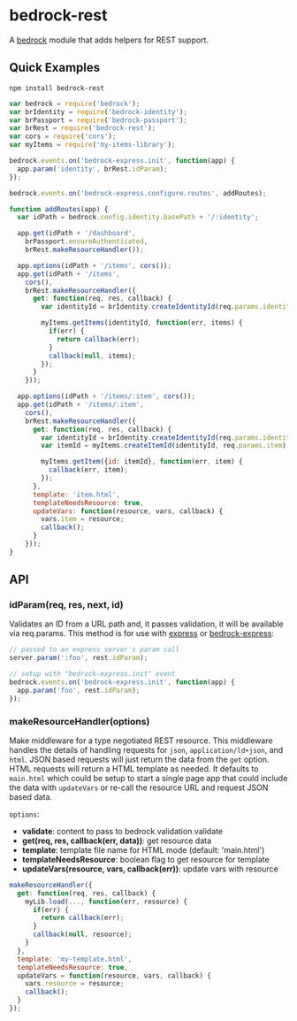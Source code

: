 # bedrock-rest

A [bedrock][] module that adds helpers for REST support.

## Quick Examples

```
npm install bedrock-rest
```

```js
var bedrock = require('bedrock');
var brIdentity = require('bedrock-identity');
var brPassport = require('bedrock-passport');
var brRest = require('bedrock-rest');
var cors = require('cors');
var myItems = require('my-items-library');

bedrock.events.on('bedrock-express.init', function(app) {
  app.param('identity', brRest.idParam);
});

bedrock.events.on('bedrock-express.configure.routes', addRoutes);

function addRoutes(app) {
  var idPath = bedrock.config.identity.basePath + '/:identity';

  app.get(idPath + '/dashboard',
    brPassport.ensureAuthenticated,
    brRest.makeResourceHandler());

  app.options(idPath + '/items', cors());
  app.get(idPath + '/items',
    cors(),
    brRest.makeResourceHandler({
      get: function(req, res, callback) {
        var identityId = brIdentity.createIdentityId(req.params.identity);

        myItems.getItems(identityId, function(err, items) {
          if(err) {
            return callback(err);
          }
          callback(null, items);
        });
      }
    }));

  app.options(idPath + '/items/:item', cors());
  app.get(idPath + '/items/:item',
    cors(),
    brRest.makeResourceHandler({
      get: function(req, res, callback) {
        var identityId = brIdentity.createIdentityId(req.params.identity);
        var itemId = myItems.createItemId(identityId, req.params.item);

        myItems.getItem({id: itemId}, function(err, item) {
          callback(err, item);
        });
      },
      template: 'item.html',
      templateNeedsResource: true,
      updateVars: function(resource, vars, callback) {
        vars.item = resource;
        callback();
      }
    }));
}
```

## API

### idParam(req, res, next, id)

Validates an ID from a URL path and, it passes validation, it will be
available via req.params. This method is for use with [express][] or
[bedrock-express][]:

```js
// passed to an express server's param call
server.param(':foo', rest.idParam);

// setup with "bedrock-express.init" event
bedrock.events.on('bedrock-express.init', function(app) {
  app.param('foo', rest.idParam);
});
```

### makeResourceHandler(options)

Make middleware for a type negotiated REST resource. This middleware handles
the details of handling requests for `json`, `application/ld+json`, and
`html`. JSON based requests will just return the data from the `get` option.
HTML requests will return a HTML template as needed. It defaults to
`main.html` which could be setup to start a single page app that could
include the data with `updateVars` or re-call the resource URL and request
JSON based data.

`options`:
- **validate**: content to pass to bedrock.validation.validate
- **get(req, res, callback(err, data))**: get resource data
- **template**: template file name for HTML mode (default: 'main.html')
- **templateNeedsResource**: boolean flag to get resource for template
- **updateVars(resource, vars, callback(err))**: update vars with resource

```js
makeResourceHandler({
  get: function(req, res, callback) {
    myLib.load(..., function(err, resource) {
      if(err) {
        return callback(err);
      }
      callback(null, resource);
    }
  },
  template: 'my-template.html',
  templateNeedsResource: true,
  updateVars = function(resource, vars, callback) {
    vars.resource = resource;
    callback();
  }
});
```

[bedrock]: https://github.com/digitalbazaar/bedrock
[bedrock-express]: https://github.com/digitalbazaar/bedrock-express
[express]: https://github.com/strongloop/express
